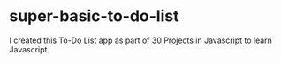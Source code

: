 # super-basic-to-do-list
I created this To-Do List app as part of 30 Projects in Javascript to learn Javascript.
